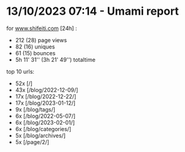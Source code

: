 # 13/10/2023 07:14 - Umami report
for www.shifeiti.com [24h] :

 - 212 (28) page views
 - 82 (16) uniques
 - 61 (15) bounces
 - 5h 11' 31'' (3h 21' 49'') totaltime


top 10 urls:
 - 52x [/]
 - 43x [/blog/2022-12-09/]
 - 17x [/blog/2022-12-22/]
 - 17x [/blog/2023-01-12/]
 - 9x [/blog/tags/]
 - 6x [/blog/2022-05-07/]
 - 6x [/blog/2023-02-01/]
 - 6x [/blog/categories/]
 - 5x [/blog/archives/]
 - 5x [/page/2/]


